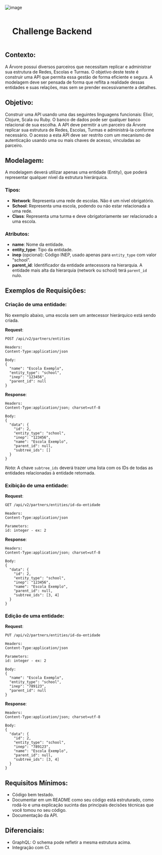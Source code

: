 ![image](https://assets-global.website-files.com/61155c49f7b752684a9f0584/61201e989ae795462db99155_logo-arvore.svg)

<div id="user-content-toc">
  <ul>
    <summary><h1 style="display: inline-block;">Challenge Backend</h1></summary>
  </ul>
</div>

## Contexto:

A Árvore possui diversos parceiros que necessitam replicar e administrar sua estrutura de Redes, Escolas e Turmas. O objetivo deste teste é construir uma API que permita essa gestão de forma eficiente e segura. A modelagem deve ser pensada de forma que reflita a realidade dessas entidades e suas relações, mas sem se prender excessivamente a detalhes.

## Objetivo:

Construir uma API usando uma das seguintes linguagens funcionais: Elixir, Clojure, Scala ou Ruby. O banco de dados pode ser qualquer banco relacional de sua escolha. A API deve permitir a um parceiro da Árvore replicar sua estrutura de Redes, Escolas, Turmas e administrá-la conforme necessário. O acesso a esta API deve ser restrito com um mecanismo de autenticação usando uma ou mais chaves de acesso, vinculadas ao parceiro.

## Modelagem:

A modelagem deverá utilizar apenas uma entidade (Entity), que poderá representar qualquer nível da estrutura hierárquica.

### Tipos:

- **Network**: Representa uma rede de escolas. Não é um nível obrigatório.
- **School**: Representa uma escola, podendo ou não estar relacionada a uma rede.
- **Class**: Representa uma turma e deve obrigatoriamente ser relacionado a uma escola.

### Atributos:

- **name**: Nome da entidade.
- **entity_type**: Tipo da entidade.
- **inep** (opcional): Código INEP, usado apenas para `entity_type` com valor "school".
- **parent_id**: Identificador da entidade antecessora na hierarquia. A entidade mais alta da hierarquia (network ou school) terá `parent_id` nulo.

## Exemplos de Requisições:

### Criação de uma entidade:

No exemplo abaixo, uma escola sem um antecessor hierárquico está sendo criada.

**Request**:

```
POST /api/v2/partners/entities

Headers:
Content-Type:application/json

Body:
{
  "name": "Escola Exemplo",
  "entity_type": "school",
  "inep": "123456",
  "parent_id": null
}
```

**Response**:

```
Headers:
Content-Type:application/json; charset=utf-8

Body:
{
  "data": {
    "id": 2,
    "entity_type": "school",
    "inep": "123456",
    "name": "Escola Exemplo",
    "parent_id": null,
    "subtree_ids": []
  }
}
```

*Nota*: A chave `subtree_ids` deverá trazer uma lista com os IDs de todas as entidades relacionadas à entidade retornada.

### Exibição de uma entidade:

**Request**:

```
GET /api/v2/partners/entities/id-da-entidade

Headers:
Content-Type:application/json

Parameters:
id: integer - ex: 2
```

**Response**:

```
Headers:
Content-Type:application/json; charset=utf-8

Body:
{
  "data": {
    "id": 2,
    "entity_type": "school",
    "inep": "123456",
    "name": "Escola Exemplo",
    "parent_id": null,
    "subtree_ids": [3, 4]
  }
}
```

### Edição de uma entidade:

**Request**:

```
PUT /api/v2/partners/entities/id-da-entidade

Headers:
Content-Type:application/json

Parameters:
id: integer - ex: 2

Body:
{
  "name": "Escola Exemplo",
  "entity_type": "school",
  "inep": "789123",
  "parent_id": null
}
```

**Response**:

```
Headers:
Content-Type:application/json; charset=utf-8

Body:
{
  "data": {
    "id": 2,
    "entity_type": "school",
    "inep": "789123",
    "name": "Escola Exemplo",
    "parent_id": null,
    "subtree_ids": [3, 4]
  }
}
```

## Requisitos Mínimos:

- Código bem testado.
- Documentar em um README como seu código está estruturado, como rodá-lo e uma explicação sucinta das principais decisões técnicas que você tomou no seu código.
- Documentação da API.

## Diferenciais:

- GraphQL: O schema pode refletir a mesma estrutura acima.
- Integração com CI.
